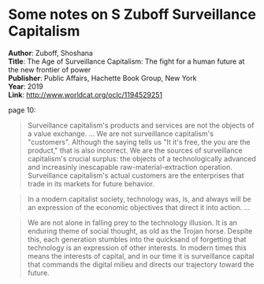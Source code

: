 # Some notes on S Zuboff Surveillance Capitalism

**Author**: Zuboff, Shoshana    
**Title**: The Age of Surveillance Capitalism: The fight for a human future at the new frontier of power  
**Publisher**: Public Affairs, Hachette Book Group, New York  
**Year**: 2019  
**Link**: <http://www.worldcat.org/oclc/1194529251>  

page 10:

> Surveillance capitalism's products and services are not the objects of a value exchange. ... We are not surveillance capitalism's "customers". Although the saying tells us "It it's free, the you are the product," that is also incorrect. We are the sources of surveillance capitalism's crucial surplus: the objects of a technologically advanced and increasinly inescapable raw-material-extraction operation. Surveillance capitalism's actual customers are the enterprises that trade in its markets for future behavior.

> In a modern capitalist society, technology was, is, and always will be an expression of the economic objectives that direct it into action. ...

> We are not alone in falling prey to the technology illusion. It is an enduring theme of social thought, as old as the Trojan horse. Despite this, each generation stumbles into the quicksand of forgetting that technology is an expression of other interests. In modern times this means the interests of capital, and in our time it is surveillance capital that commands the digital milieu and directs our trajectory toward the future.

